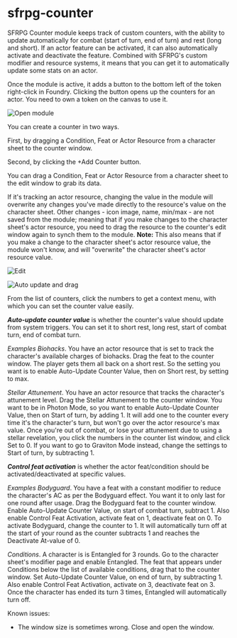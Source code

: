 # sfrpg-counter

SFRPG Counter module keeps track of custom counters, with the ability to update automatically for combat (start of turn, end of turn) and rest (long and short). If an actor feature can be activated, it can also automatically activate and deactivate the feature. Combined with SFRPG's custom modifier and resource systems, it means that you can get it to automatically update some stats on an actor.

Once the module is active, it adds a button to the bottom left of the token right-click in Foundry. Clicking the button opens up the counters for an actor. You need to own a token on the canvas to use it. 

![Open module](https://media.giphy.com/media/dry9xkEijqemnkrJng/giphy.gif)

You can create a counter in two ways. 

First, by dragging a Condition, Feat or Actor Resource from a character sheet to the counter window.

Second, by clicking the +Add Counter button.

You can drag a Condition, Feat or Actor Resource from a character sheet to the edit window to grab its data.

If it's tracking an actor resource, changing the value in the module will overwrite any changes you've made directly to the resource's value on the character sheet. Other changes - icon image, name, min/max - are not saved from the module; meaning that if you make changes to the character sheet's actor resource, you need to drag the resource to the counter's edit window again to synch them to the module. **Note:**  This also means that if you make a change to the character sheet's actor resource value, the module won't know, and will "overwrite" the character sheet's actor resource value.

![Edit](https://media.giphy.com/media/VSZiksYgfPD3MSoaiQ/giphy.gif)

![Auto update and drag](https://media.giphy.com/media/8m2dUkgEXBu6ViMbgV/giphy.gif)

From the list of counters, click the numbers to get a context menu, with which you can set the counter value easily. 

***Auto-update counter value*** is whether the counter's value should update from system triggers. You can set it to short rest, long rest, start of combat turn, end of combat turn. 

*Examples*
*Biohacks*. You have an actor resource that is set to track the character's available charges of biohacks. Drag the feat to the counter window. The player gets them all back on a short rest. So the setting you want is to enable Auto-Update Counter Value, then on Short rest, by setting to max.

*Stellar Attunement*. You have an actor resource that tracks the character's attunement level. Drag the Stellar Attunement to the counter window. You want to be in Photon Mode, so you want to enable Auto-Update Counter Value, then on Start of turn, by adding 1. It will add one to the counter every time it's the character's turn, but won't go over the actor resource's max value. Once you're out of combat, or lose your attunement due to using a stellar revelation, you click the numbers in the counter list window, and click Set to 0. If you want to go to Graviton Mode instead, change the settings to Start of turn, by subtracting 1.

***Control feat activation*** is whether the actor feat/condition should be activated/deactivated at specific values. 

*Examples*
*Bodyguard*. You have a feat with a constant modifier to reduce the character's AC as per the Bodyguard effect. You want it to only last for one round after usage. Drag the Bodyguard feat to the counter window. Enable Auto-Update Counter Value, on start of combat turn, subtract 1. Also enable Control Feat Activation, activate feat on 1, deactivate feat on 0. To activate Bodyguard, change the counter to 1. It will automatically turn off at the start of your round as the counter subtracts 1 and reaches the Deactivate At-value of 0.

*Conditions*. A character is is Entangled for 3 rounds. Go to the character sheet's modifier page and enable Entangled. The feat that appears under Conditions below the list of available conditions, drag that to the counter window. Set Auto-Update Counter Value, on end of turn, by subtracting 1. Also enable Control Feat Activation, activate on 3, deactivate feat on 3. Once the character has ended its turn 3 times, Entangled will automatically turn off.

Known issues:
  * The window size is sometimes wrong. Close and open the window.
